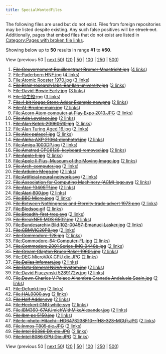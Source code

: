 ```yaml
---
title: SpecialWantedFiles
---
```

The following files are used but do not exist. Files from foreign repositories may be listed despite existing. Any such false positives will be ~~struck out~~. Additionally, pages that embed files that do not exist are listed in [Category:Pages with broken file links](index.php?title=Category:Pages_with_broken_file_links&action=edit&redlink=1 "Category:Pages with broken file links (page does not exist)").


Showing below up to **50** results in range #**1** to #**50**.


View (previous 50 | [next 50](index.php?title=Special:WantedFiles&limit=50&offset=50 "Next 50 results")) ([20](index.php?title=Special:WantedFiles&limit=20&offset=0 "Show 20 results per page") | [50](index.php?title=Special:WantedFiles&limit=50&offset=0 "Show 50 results per page") | [100](index.php?title=Special:WantedFiles&limit=100&offset=0 "Show 100 results per page") | [250](index.php?title=Special:WantedFiles&limit=250&offset=0 "Show 250 results per page") | [500](index.php?title=Special:WantedFiles&limit=500&offset=0 "Show 500 results per page"))


1. ~~[File:Gouvernement Bouillonstraat Bremer Maastricht.jpg](File:Gouvernement_Bouillonstraat_Bremer_Maastricht.jpg "File:Gouvernement Bouillonstraat Bremer Maastricht.jpg")~~‏‎ ([4 links](Special:WhatLinksHere/File:Gouvernement_Bouillonstraat_Bremer_Maastricht.jpg "Special:WhatLinksHere/File:Gouvernement Bouillonstraat Bremer Maastricht.jpg"))
2. ~~[File:Paderborn HNF.jpg](File:Paderborn_HNF.jpg "File:Paderborn HNF.jpg")~~‏‎ ([4 links](Special:WhatLinksHere/File:Paderborn_HNF.jpg "Special:WhatLinksHere/File:Paderborn HNF.jpg"))
3. [File:Atomic Rooster 1970.jpg](index.php?title=File:Atomic_Rooster_1970.jpg&action=edit&redlink=1 "File:Atomic Rooster 1970.jpg (page does not exist)")‏‎ ([3 links](Special:WhatLinksHere/File:Atomic_Rooster_1970.jpg "Special:WhatLinksHere/File:Atomic Rooster 1970.jpg"))
4. ~~[File:Brain research labs-Bar Ilan university.jpg](File:Brain_research_labs-Bar_Ilan_university.jpg "File:Brain research labs-Bar Ilan university.jpg")~~‏‎ ([3 links](Special:WhatLinksHere/File:Brain_research_labs-Bar_Ilan_university.jpg "Special:WhatLinksHere/File:Brain research labs-Bar Ilan university.jpg"))
5. ~~[File:David-Bowie Early.jpg](File:David-Bowie_Early.jpg "File:David-Bowie Early.jpg")~~‏‎ ([3 links](Special:WhatLinksHere/File:David-Bowie_Early.jpg "Special:WhatLinksHere/File:David-Bowie Early.jpg"))
6. ~~[File:協生館.jpg](File:%E5%8D%94%E7%94%9F%E9%A4%A8.jpg "File:協生館.jpg")~~‏‎ ([3 links](Special:WhatLinksHere/File:%E5%8D%94%E7%94%9F%E9%A4%A8.jpg "Special:WhatLinksHere/File:協生館.jpg"))
7. ~~[File:4 bit Kogge Stone Adder Example new.png](File:4_bit_Kogge_Stone_Adder_Example_new.png "File:4 bit Kogge Stone Adder Example new.png")~~‏‎ ([2 links](Special:WhatLinksHere/File:4_bit_Kogge_Stone_Adder_Example_new.png "Special:WhatLinksHere/File:4 bit Kogge Stone Adder Example new.png"))
8. ~~[File:AL Brudno main.jpg](File:AL_Brudno_main.jpg "File:AL Brudno main.jpg")~~‏‎ ([2 links](Special:WhatLinksHere/File:AL_Brudno_main.jpg "Special:WhatLinksHere/File:AL Brudno main.jpg"))
9. ~~[File:Acorn Atom computer at Play Expo 2013.JPG](File:Acorn_Atom_computer_at_Play_Expo_2013.JPG "File:Acorn Atom computer at Play Expo 2013.JPG")~~‏‎ ([2 links](Special:WhatLinksHere/File:Acorn_Atom_computer_at_Play_Expo_2013.JPG "Special:WhatLinksHere/File:Acorn Atom computer at Play Expo 2013.JPG"))
10. ~~[File:Ada Lovelace.jpg](File:Ada_Lovelace.jpg "File:Ada Lovelace.jpg")~~‏‎ ([2 links](Special:WhatLinksHere/File:Ada_Lovelace.jpg "Special:WhatLinksHere/File:Ada Lovelace.jpg"))
11. ~~[File:Alan Kotok-20060510.jpg](File:Alan_Kotok-20060510.jpg "File:Alan Kotok-20060510.jpg")~~‏‎ ([2 links](Special:WhatLinksHere/File:Alan_Kotok-20060510.jpg "Special:WhatLinksHere/File:Alan Kotok-20060510.jpg"))
12. [File:Alan Turing Aged 16.jpg](index.php?title=File:Alan_Turing_Aged_16.jpg&action=edit&redlink=1 "File:Alan Turing Aged 16.jpg (page does not exist)")‏‎ ([2 links](Special:WhatLinksHere/File:Alan_Turing_Aged_16.jpg "Special:WhatLinksHere/File:Alan Turing Aged 16.jpg"))
13. ~~[File:Alex palace1.jpg](File:Alex_palace1.jpg "File:Alex palace1.jpg")~~‏‎ ([2 links](Special:WhatLinksHere/File:Alex_palace1.jpg "Special:WhatLinksHere/File:Alex palace1.jpg"))
14. ~~[File:Alpha AXP 21064 diephoto1.jpg](File:Alpha_AXP_21064_diephoto1.jpg "File:Alpha AXP 21064 diephoto1.jpg")~~‏‎ ([2 links](Special:WhatLinksHere/File:Alpha_AXP_21064_diephoto1.jpg "Special:WhatLinksHere/File:Alpha AXP 21064 diephoto1.jpg"))
15. ~~[File:Amiga 1000DP.jpg](File:Amiga_1000DP.jpg "File:Amiga 1000DP.jpg")~~‏‎ ([2 links](Special:WhatLinksHere/File:Amiga_1000DP.jpg "Special:WhatLinksHere/File:Amiga 1000DP.jpg"))
16. ~~[File:Amstrad CPC6128, keyboard removed.jpg](File:Amstrad_CPC6128,_keyboard_removed.jpg "File:Amstrad CPC6128, keyboard removed.jpg")~~‏‎ ([2 links](Special:WhatLinksHere/File:Amstrad_CPC6128,_keyboard_removed.jpg "Special:WhatLinksHere/File:Amstrad CPC6128, keyboard removed.jpg"))
17. ~~[File:Apple II.jpg](File:Apple_II.jpg "File:Apple II.jpg")~~‏‎ ([2 links](Special:WhatLinksHere/File:Apple_II.jpg "Special:WhatLinksHere/File:Apple II.jpg"))
18. ~~[File:Apple II Plus, Museum of the Moving Image.jpg](File:Apple_II_Plus,_Museum_of_the_Moving_Image.jpg "File:Apple II Plus, Museum of the Moving Image.jpg")~~‏‎ ([2 links](Special:WhatLinksHere/File:Apple_II_Plus,_Museum_of_the_Moving_Image.jpg "Special:WhatLinksHere/File:Apple II Plus, Museum of the Moving Image.jpg"))
19. ~~[File:Arch-computer.jpg](File:Arch-computer.jpg "File:Arch-computer.jpg")~~‏‎ ([2 links](Special:WhatLinksHere/File:Arch-computer.jpg "Special:WhatLinksHere/File:Arch-computer.jpg"))
20. ~~[File:Arduino Mega.jpg](File:Arduino_Mega.jpg "File:Arduino Mega.jpg")~~‏‎ ([2 links](Special:WhatLinksHere/File:Arduino_Mega.jpg "Special:WhatLinksHere/File:Arduino Mega.jpg"))
21. ~~[File:Artificial neural network.svg](File:Artificial_neural_network.svg "File:Artificial neural network.svg")~~‏‎ ([2 links](Special:WhatLinksHere/File:Artificial_neural_network.svg "Special:WhatLinksHere/File:Artificial neural network.svg"))
22. ~~[File:Association for Computing Machinery (ACM) logo.svg](File:Association_for_Computing_Machinery_(ACM)_logo.svg "File:Association for Computing Machinery (ACM) logo.svg")~~‏‎ ([2 links](Special:WhatLinksHere/File:Association_for_Computing_Machinery_(ACM)_logo.svg "Special:WhatLinksHere/File:Association for Computing Machinery (ACM) logo.svg"))
23. ~~[File:Atari 1040STf.jpg](File:Atari_1040STf.jpg "File:Atari 1040STf.jpg")~~‏‎ ([2 links](Special:WhatLinksHere/File:Atari_1040STf.jpg "Special:WhatLinksHere/File:Atari 1040STf.jpg"))
24. ~~[File:Atari 800.jpg](File:Atari_800.jpg "File:Atari 800.jpg")~~‏‎ ([2 links](Special:WhatLinksHere/File:Atari_800.jpg "Special:WhatLinksHere/File:Atari 800.jpg"))
25. ~~[File:BBC Micro.jpeg](File:BBC_Micro.jpeg "File:BBC Micro.jpeg")~~‏‎ ([2 links](Special:WhatLinksHere/File:BBC_Micro.jpeg "Special:WhatLinksHere/File:BBC Micro.jpeg"))
26. ~~[File:Between Nothingness and Eternity trade advert 1973.png](File:Between_Nothingness_and_Eternity_trade_advert_1973.png "File:Between Nothingness and Eternity trade advert 1973.png")~~‏‎ ([2 links](Special:WhatLinksHere/File:Between_Nothingness_and_Eternity_trade_advert_1973.png "Special:WhatLinksHere/File:Between Nothingness and Eternity trade advert 1973.png"))
27. ~~[File:Bledsoe.gif](File:Bledsoe.gif "File:Bledsoe.gif")~~‏‎ ([2 links](Special:WhatLinksHere/File:Bledsoe.gif "Special:WhatLinksHere/File:Bledsoe.gif"))
28. ~~[File:Breadth-first-tree.svg](File:Breadth-first-tree.svg "File:Breadth-first-tree.svg")~~‏‎ ([2 links](Special:WhatLinksHere/File:Breadth-first-tree.svg "Special:WhatLinksHere/File:Breadth-first-tree.svg"))
29. ~~[File:BreakNES MOS 6502.jpg](File:BreakNES_MOS_6502.jpg "File:BreakNES MOS 6502.jpg")~~‏‎ ([2 links](Special:WhatLinksHere/File:BreakNES_MOS_6502.jpg "Special:WhatLinksHere/File:BreakNES MOS 6502.jpg"))
30. ~~[File:Bundesarchiv Bild 102-00457, Emanuel Lasker.jpg](File:Bundesarchiv_Bild_102-00457,_Emanuel_Lasker.jpg "File:Bundesarchiv Bild 102-00457, Emanuel Lasker.jpg")~~‏‎ ([2 links](Special:WhatLinksHere/File:Bundesarchiv_Bild_102-00457,_Emanuel_Lasker.jpg "Special:WhatLinksHere/File:Bundesarchiv Bild 102-00457, Emanuel Lasker.jpg"))
31. ~~[File:CBMVIC20P8.jpg](File:CBMVIC20P8.jpg "File:CBMVIC20P8.jpg")~~‏‎ ([2 links](Special:WhatLinksHere/File:CBMVIC20P8.jpg "Special:WhatLinksHere/File:CBMVIC20P8.jpg"))
32. ~~[File:Commodore-128.jpg](File:Commodore-128.jpg "File:Commodore-128.jpg")~~‏‎ ([2 links](Special:WhatLinksHere/File:Commodore-128.jpg "Special:WhatLinksHere/File:Commodore-128.jpg"))
33. ~~[File:Commodore-64-Computer-FL.jpg](File:Commodore-64-Computer-FL.jpg "File:Commodore-64-Computer-FL.jpg")~~‏‎ ([2 links](Special:WhatLinksHere/File:Commodore-64-Computer-FL.jpg "Special:WhatLinksHere/File:Commodore-64-Computer-FL.jpg"))
34. ~~[File:Commodore 2001 Series-IMG 0448b.jpg](File:Commodore_2001_Series-IMG_0448b.jpg "File:Commodore 2001 Series-IMG 0448b.jpg")~~‏‎ ([2 links](Special:WhatLinksHere/File:Commodore_2001_Series-IMG_0448b.jpg "Special:WhatLinksHere/File:Commodore 2001 Series-IMG 0448b.jpg"))
35. ~~[File:Cream Clapton Bruce Baker 1960s.jpg](File:Cream_Clapton_Bruce_Baker_1960s.jpg "File:Cream Clapton Bruce Baker 1960s.jpg")~~‏‎ ([2 links](Special:WhatLinksHere/File:Cream_Clapton_Bruce_Baker_1960s.jpg "Special:WhatLinksHere/File:Cream Clapton Bruce Baker 1960s.jpg"))
36. ~~[File:DEC MicroVAX CPU die.JPG](File:DEC_MicroVAX_CPU_die.JPG "File:DEC MicroVAX CPU die.JPG")~~‏‎ ([2 links](Special:WhatLinksHere/File:DEC_MicroVAX_CPU_die.JPG "Special:WhatLinksHere/File:DEC MicroVAX CPU die.JPG"))
37. ~~[File:Dallas Infomart.jpg](File:Dallas_Infomart.jpg "File:Dallas Infomart.jpg")~~‏‎ ([2 links](Special:WhatLinksHere/File:Dallas_Infomart.jpg "Special:WhatLinksHere/File:Dallas Infomart.jpg"))
38. ~~[File:Data General NOVA System.jpg](File:Data_General_NOVA_System.jpg "File:Data General NOVA System.jpg")~~‏‎ ([2 links](Special:WhatLinksHere/File:Data_General_NOVA_System.jpg "Special:WhatLinksHere/File:Data General NOVA System.jpg"))
39. ~~[File:David Fiuczynski 5289172w.jpg](File:David_Fiuczynski_5289172w.jpg "File:David Fiuczynski 5289172w.jpg")~~‏‎ ([2 links](Special:WhatLinksHere/File:David_Fiuczynski_5289172w.jpg "Special:WhatLinksHere/File:David Fiuczynski 5289172w.jpg"))
40. ~~[File:Dawn Charles V Palace Alhambra Granada Andalusia Spain.jpg](File:Dawn_Charles_V_Palace_Alhambra_Granada_Andalusia_Spain.jpg "File:Dawn Charles V Palace Alhambra Granada Andalusia Spain.jpg")~~‏‎ ([2 links](Special:WhatLinksHere/File:Dawn_Charles_V_Palace_Alhambra_Granada_Andalusia_Spain.jpg "Special:WhatLinksHere/File:Dawn Charles V Palace Alhambra Granada Andalusia Spain.jpg"))
41. ~~[File:Defunkt.jpg](File:Defunkt.jpg "File:Defunkt.jpg")~~‏‎ ([2 links](Special:WhatLinksHere/File:Defunkt.jpg "Special:WhatLinksHere/File:Defunkt.jpg"))
42. ~~[File:HAL9000.svg](File:HAL9000.svg "File:HAL9000.svg")~~‏‎ ([2 links](Special:WhatLinksHere/File:HAL9000.svg "Special:WhatLinksHere/File:HAL9000.svg"))
43. ~~[File:Half Adder.svg](File:Half_Adder.svg "File:Half Adder.svg")~~‏‎ ([2 links](Special:WhatLinksHere/File:Half_Adder.svg "Special:WhatLinksHere/File:Half Adder.svg"))
44. ~~[File:Heckert GNU white.svg](File:Heckert_GNU_white.svg "File:Heckert GNU white.svg")~~‏‎ ([2 links](Special:WhatLinksHere/File:Heckert_GNU_white.svg "Special:WhatLinksHere/File:Heckert GNU white.svg"))
45. ~~[File:IBM360-67AtUmichWithMikeAlexander.jpg](File:IBM360-67AtUmichWithMikeAlexander.jpg "File:IBM360-67AtUmichWithMikeAlexander.jpg")~~‏‎ ([2 links](Special:WhatLinksHere/File:IBM360-67AtUmichWithMikeAlexander.jpg "Special:WhatLinksHere/File:IBM360-67AtUmichWithMikeAlexander.jpg"))
46. ~~[File:Ibm pc 5150.jpg](File:Ibm_pc_5150.jpg "File:Ibm pc 5150.jpg")~~‏‎ ([2 links](Special:WhatLinksHere/File:Ibm_pc_5150.jpg "Special:WhatLinksHere/File:Ibm pc 5150.jpg"))
47. ~~[File:Ic-photo-Hitachi--HD6473238F10--(H8-323-MCU).JPG](File:Ic-photo-Hitachi--HD6473238F10--(H8-323-MCU).JPG "File:Ic-photo-Hitachi--HD6473238F10--(H8-323-MCU).JPG")~~‏‎ ([2 links](Special:WhatLinksHere/File:Ic-photo-Hitachi--HD6473238F10--(H8-323-MCU).JPG "Special:WhatLinksHere/File:Ic-photo-Hitachi--HD6473238F10--(H8-323-MCU).JPG"))
48. ~~[File:Inmos T805 die.JPG](File:Inmos_T805_die.JPG "File:Inmos T805 die.JPG")~~‏‎ ([2 links](Special:WhatLinksHere/File:Inmos_T805_die.JPG "Special:WhatLinksHere/File:Inmos T805 die.JPG"))
49. ~~[File:Intel 80386 DX die.JPG](File:Intel_80386_DX_die.JPG "File:Intel 80386 DX die.JPG")~~‏‎ ([2 links](Special:WhatLinksHere/File:Intel_80386_DX_die.JPG "Special:WhatLinksHere/File:Intel 80386 DX die.JPG"))
50. ~~[File:Intel 8086 CPU Die.JPG](File:Intel_8086_CPU_Die.JPG "File:Intel 8086 CPU Die.JPG")~~‏‎ ([2 links](Special:WhatLinksHere/File:Intel_8086_CPU_Die.JPG "Special:WhatLinksHere/File:Intel 8086 CPU Die.JPG"))


View (previous 50 | [next 50](index.php?title=Special:WantedFiles&limit=50&offset=50 "Next 50 results")) ([20](index.php?title=Special:WantedFiles&limit=20&offset=0 "Show 20 results per page") | [50](index.php?title=Special:WantedFiles&limit=50&offset=0 "Show 50 results per page") | [100](index.php?title=Special:WantedFiles&limit=100&offset=0 "Show 100 results per page") | [250](index.php?title=Special:WantedFiles&limit=250&offset=0 "Show 250 results per page") | [500](index.php?title=Special:WantedFiles&limit=500&offset=0 "Show 500 results per page"))

 
